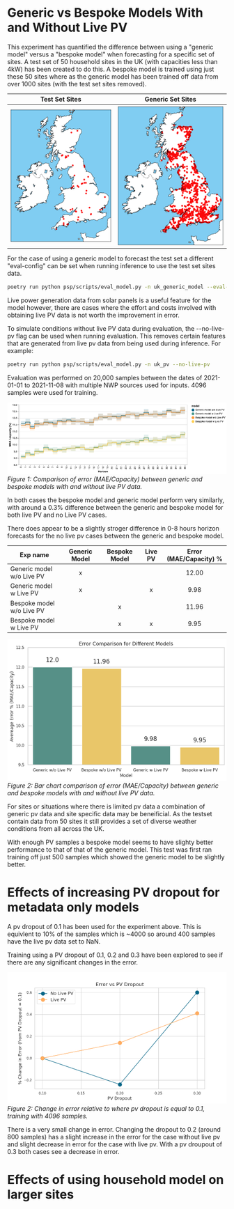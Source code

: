 # Generic vs Bespoke Models With and Without Live PV

This experiment has quantified the difference between using a "generic model" versus a "bespoke model" when forecasting for a specific set of sites. A test set of 50 household sites in the UK (with capacities less than 4kW) has been created to do this. A bespoke model is trained using just these 50 sites where as the generic model has been trained off data from over 1000 sites (with the test set sites removed).


| Test Set Sites | Generic Set Sites |
|--------------|-----------------|
| ![Test Set Map](test_set_map.png) | ![Generic Set Map](generic_set_map.png) |


For the case of using a generic model to forecast the test set a different "eval-config" can be set when running inference to use the test set sites data.

```bash
poetry run python psp/scripts/eval_model.py -n uk_generic_model --eval-config psp.exp_configs.uk_pv_testset --new-exp-name uk_generic_model_on_testset
```

Live power generation data from solar panels is a useful feature for the model however, there are cases where the effort and costs involved with obtaining live PV data is not worth the improvement in error.

To simulate conditions without live PV data during evaluation, the --no-live-pv flag can be used when running evaluation. This removes certain features that are generated from live pv data from being used during inference. For example:

```bash
poetry run python psp/scripts/eval_model.py -n uk_pv --no-live-pv
```

Evaluation was performed on 20,000 samples between the dates of 2021-01-01 to 2021-11-08 with multiple NWP sources used for inputs. 4096 samples were used for training. 

![results](gen_vs_bes_model.png)
*Figure 1: Comparison of error (MAE/Capacity) between generic and bespoke models with and without live PV data.*

In both cases the bespoke model and generic model perform very similarly, with around a 0.3% difference between the generic and bespoke model for both live PV and no Live PV cases.

There does appear to be a slightly stroger difference in 0-8 hours horizon forecasts for the no live pv cases between the generic and bespoke model.

| Exp name | Generic Model | Bespoke Model | Live PV | Error (MAE/Capacity) % |
|-----------|:-----:|:---------:|:-----------:|:-----:|
| Generic model w/o Live PV | x |  | | 12.00 |
| Generic model w Live PV | x | | x | 9.98 |
| Bespoke model w/o Live PV | | x | | 11.96|
| Bespoke model w Live PV | | x | x | 9.95 |


![results](model_comparison.png)
*Figure 2: Bar chart comparison of error (MAE/Capacity) between generic and bespoke models with and without live PV data.*

For sites or situations where there is limited pv data a combination of generic pv data and site specific data may be beneificial. As the testset contain data from 50 sites it still provides a set of diverse weather conditions from all across the UK.

With enough PV samples a bespoke model seems to have slighty better performance to that of that of the generic model. This test was first ran training off just 500 samples which showed the generic model to be slightly better.


# Effects of increasing PV dropout for metadata only models

A pv dropout of 0.1 has been used for the experiment above. This is equivlent to 10% of the samples which is ~4000 so around 400 samples have the live pv data set to NaN.

Training using a PV dropout of 0.1, 0.2 and 0.3 have been explored to see if there are any significant changes in the error.

![results](pv_dropout_change.png)
*Figure 2: Change in error relative to where pv dropout is equal to 0.1, training with 4096 samples.*

There is a very small change in error. Changing the dropout to 0.2 (around 800 samples) has a slight increase in the error for the case without live pv and slight decrease in error for the case with live pv. With a pv droupout of 0.3 both cases see a decrease in error.

# Effects of using household model on larger sites


